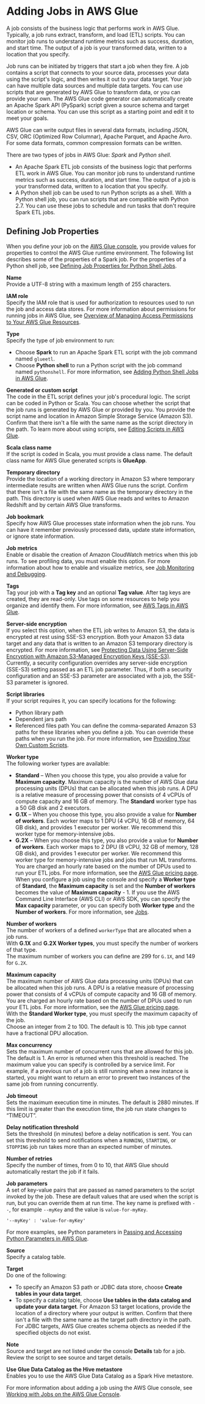# Adding Jobs in AWS Glue<a name="add-job"></a>

A job consists of the business logic that performs work in AWS Glue\. Typically, a job runs extract, transform, and load \(ETL\) scripts\. You can monitor job runs to understand runtime metrics such as success, duration, and start time\. The output of a job is your transformed data, written to a location that you specify\.

Job runs can be initiated by triggers that start a job when they fire\. A job contains a script that connects to your source data, processes your data using the script's logic, and then writes it out to your data target\. Your job can have multiple data sources and multiple data targets\. You can use scripts that are generated by AWS Glue to transform data, or you can provide your own\. The AWS Glue code generator can automatically create an Apache Spark API \(PySpark\) script given a source schema and target location or schema\. You can use this script as a starting point and edit it to meet your goals\.

AWS Glue can write output files in several data formats, including JSON, CSV, ORC \(Optimized Row Columnar\), Apache Parquet, and Apache Avro\. For some data formats, common compression formats can be written\. 

There are two types of jobs in AWS Glue: *Spark* and *Python shell*\.
+ An Apache Spark ETL job consists of the business logic that performs ETL work in AWS Glue\. You can monitor job runs to understand runtime metrics such as success, duration, and start time\. The output of a job is your transformed data, written to a location that you specify\. 
+ A Python shell job can be used to run Python scripts as a shell\. With a Python shell job, you can run scripts that are compatible with Python 2\.7\. You can use these jobs to schedule and run tasks that don't require Spark ETL jobs\. 

## Defining Job Properties<a name="create-job"></a>

When you define your job on the [AWS Glue console](console-jobs.md), you provide values for properties to control the AWS Glue runtime environment\. The following list describes some of the properties of a Spark job\. For the properties of a Python shell job, see [Defining Job Properties for Python Shell Jobs](add-job-python.md#create-job-python-properties)\. 

**Name**  
Provide a UTF\-8 string with a maximum length of 255 characters\. 

**IAM role**  
Specify the IAM role that is used for authorization to resources used to run the job and access data stores\. For more information about permissions for running jobs in AWS Glue, see [Overview of Managing Access Permissions to Your AWS Glue Resources](access-control-overview.md)\.

**Type**  
Specify the type of job environment to run:  
+ Choose **Spark** to run an Apache Spark ETL script with the job command named `glueetl`\.
+ Choose **Python shell** to run a Python script with the job command named `pythonshell`\. For more information, see [Adding Python Shell Jobs in AWS Glue](add-job-python.md)\.

**Generated or custom script**  
The code in the ETL script defines your job's procedural logic\. The script can be coded in Python or Scala\. You can choose whether the script that the job runs is generated by AWS Glue or provided by you\. You provide the script name and location in Amazon Simple Storage Service \(Amazon S3\)\. Confirm that there isn't a file with the same name as the script directory in the path\. To learn more about using scripts, see [Editing Scripts in AWS Glue](edit-script.md)\.

**Scala class name**  
If the script is coded in Scala, you must provide a class name\. The default class name for AWS Glue generated scripts is **GlueApp**\.

**Temporary directory**  
Provide the location of a working directory in Amazon S3 where temporary intermediate results are written when AWS Glue runs the script\. Confirm that there isn't a file with the same name as the temporary directory in the path\. This directory is used when AWS Glue reads and writes to Amazon Redshift and by certain AWS Glue transforms\.

**Job bookmark**  
Specify how AWS Glue processes state information when the job runs\. You can have it remember previously processed data, update state information, or ignore state information\.

**Job metrics**  
Enable or disable the creation of Amazon CloudWatch metrics when this job runs\. To see profiling data, you must enable this option\. For more information about how to enable and visualize metrics, see [Job Monitoring and Debugging](monitor-profile-glue-job-cloudwatch-metrics.md)\. 

**Tags**  
Tag your job with a **Tag key** and an optional **Tag value**\. After tag keys are created, they are read\-only\. Use tags on some resources to help you organize and identify them\. For more information, see [AWS Tags in AWS Glue](monitor-tags.md)\. 

**Server\-side encryption**  
If you select this option, when the ETL job writes to Amazon S3, the data is encrypted at rest using SSE\-S3 encryption\. Both your Amazon S3 data target and any data that is written to an Amazon S3 temporary directory is encrypted\. For more information, see [Protecting Data Using Server\-Side Encryption with Amazon S3\-Managed Encryption Keys \(SSE\-S3\)](https://docs.aws.amazon.com/AmazonS3/latest/dev/UsingServerSideEncryption.html)\.  
Currently, a security configuration overrides any server\-side encryption \(SSE\-S3\) setting passed as an ETL job parameter\. Thus, if both a security configuration and an SSE\-S3 parameter are associated with a job, the SSE\-S3 parameter is ignored\.

**Script libraries**  
If your script requires it, you can specify locations for the following:   
+ Python library path
+ Dependent jars path
+ Referenced files path
You can define the comma\-separated Amazon S3 paths for these libraries when you define a job\. You can override these paths when you run the job\. For more information, see [Providing Your Own Custom Scripts](console-custom-created.md)\.

**Worker type**  
The following worker types are available:  
+ **Standard** – When you choose this type, you also provide a value for **Maximum capacity**\. Maximum capacity is the number of AWS Glue data processing units \(DPUs\) that can be allocated when this job runs\. A DPU is a relative measure of processing power that consists of 4 vCPUs of compute capacity and 16 GB of memory\. The **Standard** worker type has a 50 GB disk and 2 executors\. 
+ **G\.1X** – When you choose this type, you also provide a value for **Number of workers**\. Each worker maps to 1 DPU \(4 vCPU, 16 GB of memory, 64 GB disk\), and provides 1 executor per worker\. We recommend this worker type for memory\-intensive jobs\.
+ **G\.2X** – When you choose this type, you also provide a value for **Number of workers**\. Each worker maps to 2 DPU \(8 vCPU, 32 GB of memory, 128 GB disk\), and provides 1 executor per worker\. We recommend this worker type for memory\-intensive jobs and jobs that run ML transforms\.
You are charged an hourly rate based on the number of DPUs used to run your ETL jobs\. For more information, see the [AWS Glue pricing page](https://aws.amazon.com/glue/pricing/)\.  
When you configure a job using the console and specify a **Worker type** of **Standard**, the **Maximum capacity** is set and the **Number of workers** becomes the value of **Maximum capacity** \- 1\. If you use the AWS Command Line Interface \(AWS CLI\) or AWS SDK, you can specify the **Max capacity** parameter, or you can specify both **Worker type** and the **Number of workers**\. For more information, see [Jobs](https://docs.aws.amazon.com/en_us/glue/latest/dg/aws-glue-api-jobs-job.html)\.

**Number of workers**  
The number of workers of a defined `workerType` that are allocated when a job runs\.  
With **G\.1X** and **G\.2X Worker types**, you must specify the number of workers of that type\.  
The maximum number of workers you can define are 299 for `G.1X`, and 149 for `G.2X`\.

**Maximum capacity**  
The maximum number of AWS Glue data processing units \(DPUs\) that can be allocated when this job runs\. A DPU is a relative measure of processing power that consists of 4 vCPUs of compute capacity and 16 GB of memory\. You are charged an hourly rate based on the number of DPUs used to run your ETL jobs\. For more information, see the [AWS Glue pricing page](https://aws.amazon.com/glue/pricing/)\.    
With the **Standard Worker type**, you must specify the maximum capacity of the job\.  
Choose an integer from 2 to 100\. The default is 10\. This job type cannot have a fractional DPU allocation\.

**Max concurrency**  
Sets the maximum number of concurrent runs that are allowed for this job\. The default is 1\. An error is returned when this threshold is reached\. The maximum value you can specify is controlled by a service limit\. For example, if a previous run of a job is still running when a new instance is started, you might want to return an error to prevent two instances of the same job from running concurrently\. 

**Job timeout**  
Sets the maximum execution time in minutes\. The default is 2880 minutes\. If this limit is greater than the execution time, the job run state changes to “TIMEOUT”\. 

**Delay notification threshold**  
Sets the threshold \(in minutes\) before a delay notification is sent\. You can set this threshold to send notifications when a `RUNNING`, `STARTING`, or `STOPPING` job run takes more than an expected number of minutes\.

**Number of retries**  
Specify the number of times, from 0 to 10, that AWS Glue should automatically restart the job if it fails\.

**Job parameters**  
A set of key\-value pairs that are passed as named parameters to the script invoked by the job\. These are default values that are used when the script is run, but you can override them at run time\. The key name is prefixed with `--`, for example `--myKey` and the value is `value-for-myKey`\.   

```
'--myKey' : 'value-for-myKey'  
```
For more examples, see Python parameters in [Passing and Accessing Python Parameters in AWS Glue](aws-glue-programming-python-calling.md#aws-glue-programming-python-calling-parameters)\.

**Source**  
Specify a catalog table\.

**Target**  
Do one of the following:   
+ To specify an Amazon S3 path or JDBC data store, choose **Create tables in your data target**\.
+ To specify a catalog table, choose **Use tables in the data catalog and update your data target**\.
For Amazon S3 target locations, provide the location of a directory where your output is written\. Confirm that there isn't a file with the same name as the target path directory in the path\. For JDBC targets, AWS Glue creates schema objects as needed if the specified objects do not exist\.

**Note**  
Source and target are not listed under the console **Details** tab for a job\. Review the script to see source and target details\.

**Use Glue Data Catalog as the Hive metastore**  
Enables you to use the AWS Glue Data Catalog as a Spark Hive metastore\.

 For more information about adding a job using the AWS Glue console, see [Working with Jobs on the AWS Glue Console](console-jobs.md)\. 
